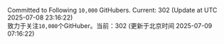 Committed to Following `10,000` GitHubers. Current: <!-- FOLLOWING_COUNT -->302<!-- FOLLOWING_COUNT --> (Update at UTC <!-- LAST_UPDATED -->2025-07-08 23:16:22<!-- LAST_UPDATED -->)<br>
致力于关注`10,000`个GitHuber。当前：<!-- FOLLOWING_COUNT -->302<!-- FOLLOWING_COUNT --> (更新于北京时间 <!-- LAST_UPDATED_CST -->2025-07-09 07:16:22<!-- LAST_UPDATED_CST -->)
